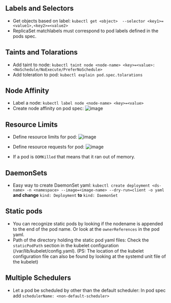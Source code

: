 ## Labels and Selectors 

- Get objects based on label: `kubectl get <object>  --selector <key1>=<value1>,<key2>=<value2>`
- ReplicaSet matchlabels must correspond to pod labels defined in the pods spec.

## Taints and Tolarations

- Add taint to node: `kubectl taint node <node-name> <key>=<value>:<NoSchedule/NoExecute/PreferNoSchedule>`
- Add toleration to pod: `kubectl explain pod.spec.tolarations`

## Node Affinity

- Label a node: `kubectl label node <node-name> <key>=<value>`
- Create node affinity on pod spec: ![image](https://user-images.githubusercontent.com/64038272/225858439-3e2aafb0-05f3-4659-993b-4b7d518ad581.png)

## Resource Limits

- Define resource limits for pod: ![image](https://user-images.githubusercontent.com/64038272/226167773-187cbce5-421e-4dec-ad6a-3314b890c3a5.png)
- Define resource requests for pod: ![image](https://user-images.githubusercontent.com/64038272/226167800-34d2eaf0-6717-43fd-bdcf-f720855de638.png)

- If a pod is `OOMKilled` that means that it ran out of memory.

## DaemonSets

- Easy way to create DaemonSet yaml: `kubectl create deployment <ds-name> -n <namespace> --image=<image-name> --dry-run=client -o yaml` **and change** `kind: Deployment` **to** `kind: DaemonSet`

## Static pods

- You can recognize static pods by looking if the nodename is appended to the end of the pod name. Or look at the `ownerReferences` in the pod yaml.
- Path of the directory holding the static pod yaml files: Check the `staticPodPath` section in the kubelet configuration (/var/lib/kubelet/config.yaml). (PS: The location of the kubelet configuration file can also be found by looking at the systemd unit file of the kubelet) 

## Multiple Schedulers

- Let a pod be scheduled by other than the default scheduler: In pod spec add `schedulerName: <non-default-scheduler>`
